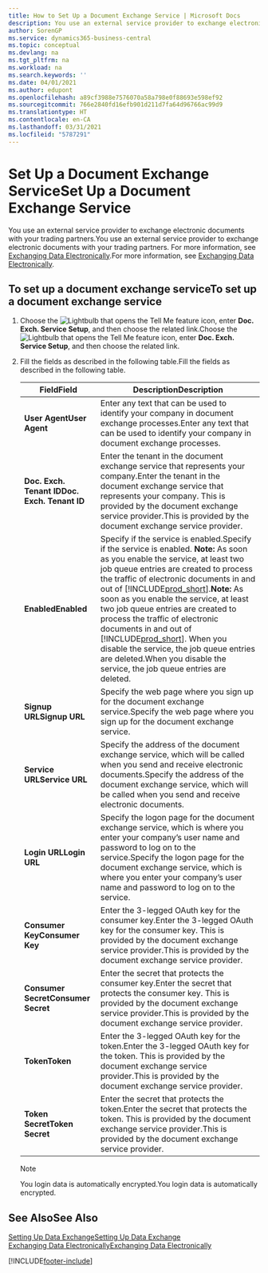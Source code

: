 ```yaml
---
title: How to Set Up a Document Exchange Service | Microsoft Docs
description: You use an external service provider to exchange electronic documents with your trading partners.
author: SorenGP
ms.service: dynamics365-business-central
ms.topic: conceptual
ms.devlang: na
ms.tgt_pltfrm: na
ms.workload: na
ms.search.keywords: ''
ms.date: 04/01/2021
ms.author: edupont
ms.openlocfilehash: a89cf3988e7576070a58a798e0f88693e598ef92
ms.sourcegitcommit: 766e2840fd16efb901d211d7fa64d96766ac99d9
ms.translationtype: HT
ms.contentlocale: en-CA
ms.lasthandoff: 03/31/2021
ms.locfileid: "5787291"
---
```

# <a name="set-up-a-document-exchange-service"></a><span data-ttu-id="915f2-103">Set Up a Document Exchange Service</span><span class="sxs-lookup"><span data-stu-id="915f2-103">Set Up a Document Exchange Service</span></span>
<span data-ttu-id="915f2-104">You use an external service provider to exchange electronic documents with your trading partners.</span><span class="sxs-lookup"><span data-stu-id="915f2-104">You use an external service provider to exchange electronic documents with your trading partners.</span></span> <span data-ttu-id="915f2-105">For more information, see [Exchanging Data Electronically](across-data-exchange.md).</span><span class="sxs-lookup"><span data-stu-id="915f2-105">For more information, see [Exchanging Data Electronically](across-data-exchange.md).</span></span>  

## <a name="to-set-up-a-document-exchange-service"></a><span data-ttu-id="915f2-106">To set up a document exchange service</span><span class="sxs-lookup"><span data-stu-id="915f2-106">To set up a document exchange service</span></span>  
1. <span data-ttu-id="915f2-107">Choose the ![Lightbulb that opens the Tell Me feature](media/ui-search/search_small.png "Tell me what you want to do") icon, enter **Doc. Exch. Service Setup**, and then choose the related link.</span><span class="sxs-lookup"><span data-stu-id="915f2-107">Choose the ![Lightbulb that opens the Tell Me feature](media/ui-search/search_small.png "Tell me what you want to do") icon, enter **Doc. Exch. Service Setup**, and then choose the related link.</span></span>  
2. <span data-ttu-id="915f2-108">Fill the fields as described in the following table.</span><span class="sxs-lookup"><span data-stu-id="915f2-108">Fill the fields as described in the following table.</span></span>  

    |<span data-ttu-id="915f2-109">Field</span><span class="sxs-lookup"><span data-stu-id="915f2-109">Field</span></span>|<span data-ttu-id="915f2-110">Description</span><span class="sxs-lookup"><span data-stu-id="915f2-110">Description</span></span>|  
    |---------------------------------|---------------------------------------|  
    |<span data-ttu-id="915f2-111">**User Agent**</span><span class="sxs-lookup"><span data-stu-id="915f2-111">**User Agent**</span></span>|<span data-ttu-id="915f2-112">Enter any text that can be used to identify your company in document exchange processes.</span><span class="sxs-lookup"><span data-stu-id="915f2-112">Enter any text that can be used to identify your company in document exchange processes.</span></span>|  
    |<span data-ttu-id="915f2-113">**Doc. Exch. Tenant ID**</span><span class="sxs-lookup"><span data-stu-id="915f2-113">**Doc. Exch. Tenant ID**</span></span>|<span data-ttu-id="915f2-114">Enter the tenant in the document exchange service that represents your company.</span><span class="sxs-lookup"><span data-stu-id="915f2-114">Enter the tenant in the document exchange service that represents your company.</span></span> <span data-ttu-id="915f2-115">This is provided by the document exchange service provider.</span><span class="sxs-lookup"><span data-stu-id="915f2-115">This is provided by the document exchange service provider.</span></span>|  
    |<span data-ttu-id="915f2-116">**Enabled**</span><span class="sxs-lookup"><span data-stu-id="915f2-116">**Enabled**</span></span>|<span data-ttu-id="915f2-117">Specify if the service is enabled.</span><span class="sxs-lookup"><span data-stu-id="915f2-117">Specify if the service is enabled.</span></span> <span data-ttu-id="915f2-118">**Note:**  As soon as you enable the service, at least two job queue entries are created to process the traffic of electronic documents in and out of [!INCLUDE[prod_short](includes/prod_short.md)].</span><span class="sxs-lookup"><span data-stu-id="915f2-118">**Note:**  As soon as you enable the service, at least two job queue entries are created to process the traffic of electronic documents in and out of [!INCLUDE[prod_short](includes/prod_short.md)].</span></span> <span data-ttu-id="915f2-119">When you disable the service, the job queue entries are deleted.</span><span class="sxs-lookup"><span data-stu-id="915f2-119">When you disable the service, the job queue entries are deleted.</span></span>|  
    |<span data-ttu-id="915f2-120">**Signup URL**</span><span class="sxs-lookup"><span data-stu-id="915f2-120">**Signup URL**</span></span>|<span data-ttu-id="915f2-121">Specify the web page where you sign up for the document exchange service.</span><span class="sxs-lookup"><span data-stu-id="915f2-121">Specify the web page where you sign up for the document exchange service.</span></span>|  
    |<span data-ttu-id="915f2-122">**Service URL**</span><span class="sxs-lookup"><span data-stu-id="915f2-122">**Service URL**</span></span>|<span data-ttu-id="915f2-123">Specify the address of the document exchange service, which will be called when you send and receive electronic documents.</span><span class="sxs-lookup"><span data-stu-id="915f2-123">Specify the address of the document exchange service, which will be called when you send and receive electronic documents.</span></span>|  
    |<span data-ttu-id="915f2-124">**Login URL**</span><span class="sxs-lookup"><span data-stu-id="915f2-124">**Login URL**</span></span>|<span data-ttu-id="915f2-125">Specify the logon page for the document exchange service, which is where you enter your company’s user name and password to log on to the service.</span><span class="sxs-lookup"><span data-stu-id="915f2-125">Specify the logon page for the document exchange service, which is where you enter your company’s user name and password to log on to the service.</span></span>|  
    |<span data-ttu-id="915f2-126">**Consumer Key**</span><span class="sxs-lookup"><span data-stu-id="915f2-126">**Consumer Key**</span></span>|<span data-ttu-id="915f2-127">Enter the 3-legged OAuth key for the consumer key.</span><span class="sxs-lookup"><span data-stu-id="915f2-127">Enter the 3-legged OAuth key for the consumer key.</span></span> <span data-ttu-id="915f2-128">This is provided by the document exchange service provider.</span><span class="sxs-lookup"><span data-stu-id="915f2-128">This is provided by the document exchange service provider.</span></span>|  
    |<span data-ttu-id="915f2-129">**Consumer Secret**</span><span class="sxs-lookup"><span data-stu-id="915f2-129">**Consumer Secret**</span></span>|<span data-ttu-id="915f2-130">Enter the secret that protects the consumer key.</span><span class="sxs-lookup"><span data-stu-id="915f2-130">Enter the secret that protects the consumer key.</span></span> <span data-ttu-id="915f2-131">This is provided by the document exchange service provider.</span><span class="sxs-lookup"><span data-stu-id="915f2-131">This is provided by the document exchange service provider.</span></span>|  
    |<span data-ttu-id="915f2-132">**Token**</span><span class="sxs-lookup"><span data-stu-id="915f2-132">**Token**</span></span>|<span data-ttu-id="915f2-133">Enter the 3-legged OAuth key for the token.</span><span class="sxs-lookup"><span data-stu-id="915f2-133">Enter the 3-legged OAuth key for the token.</span></span> <span data-ttu-id="915f2-134">This is provided by the document exchange service provider.</span><span class="sxs-lookup"><span data-stu-id="915f2-134">This is provided by the document exchange service provider.</span></span>|  
    |<span data-ttu-id="915f2-135">**Token Secret**</span><span class="sxs-lookup"><span data-stu-id="915f2-135">**Token Secret**</span></span>|<span data-ttu-id="915f2-136">Enter the secret that protects the token.</span><span class="sxs-lookup"><span data-stu-id="915f2-136">Enter the secret that protects the token.</span></span> <span data-ttu-id="915f2-137">This is provided by the document exchange service provider.</span><span class="sxs-lookup"><span data-stu-id="915f2-137">This is provided by the document exchange service provider.</span></span>|  

    > [!NOTE]  
    > <span data-ttu-id="915f2-138">You login data is automatically encrypted.</span><span class="sxs-lookup"><span data-stu-id="915f2-138">You login data is automatically encrypted.</span></span>

## <a name="see-also"></a><span data-ttu-id="915f2-139">See Also</span><span class="sxs-lookup"><span data-stu-id="915f2-139">See Also</span></span>  
[<span data-ttu-id="915f2-140">Setting Up Data Exchange</span><span class="sxs-lookup"><span data-stu-id="915f2-140">Setting Up Data Exchange</span></span>](across-set-up-data-exchange.md)  
[<span data-ttu-id="915f2-141">Exchanging Data Electronically</span><span class="sxs-lookup"><span data-stu-id="915f2-141">Exchanging Data Electronically</span></span>](across-data-exchange.md)


[!INCLUDE[footer-include](includes/footer-banner.md)]